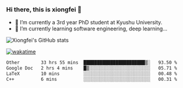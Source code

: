 ### Hi there, this is xiongfei 👋


- 🔭 I’m currently a 3rd year PhD student at Kyushu University.
- 🌱 I’m currently learning software engineering, deep learning...

<!--
**X1on9f31/X1on9f31** is a ✨ _special_ ✨ repository because its `README.md` (this file) appears on your GitHub profile.
Here are some ideas to get you started:
-->

![Xiongfei's GitHub stats](https://github-readme-stats.vercel.app/api?username=X1on9f31)


[![wakatime](https://wakatime.com/badge/user/9e8d5516-d162-43e7-9563-87295d455a71.svg)](https://wakatime.com/@9e8d5516-d162-43e7-9563-87295d455a71)

<!--START_SECTION:waka-->

```txt
Other        33 hrs 55 mins  ███████████████████████▒░   93.50 %
Google Doc   2 hrs 4 mins    █▒░░░░░░░░░░░░░░░░░░░░░░░   05.71 %
LaTeX        10 mins         ░░░░░░░░░░░░░░░░░░░░░░░░░   00.48 %
C++          6 mins          ░░░░░░░░░░░░░░░░░░░░░░░░░   00.31 %
```

<!--END_SECTION:waka-->

